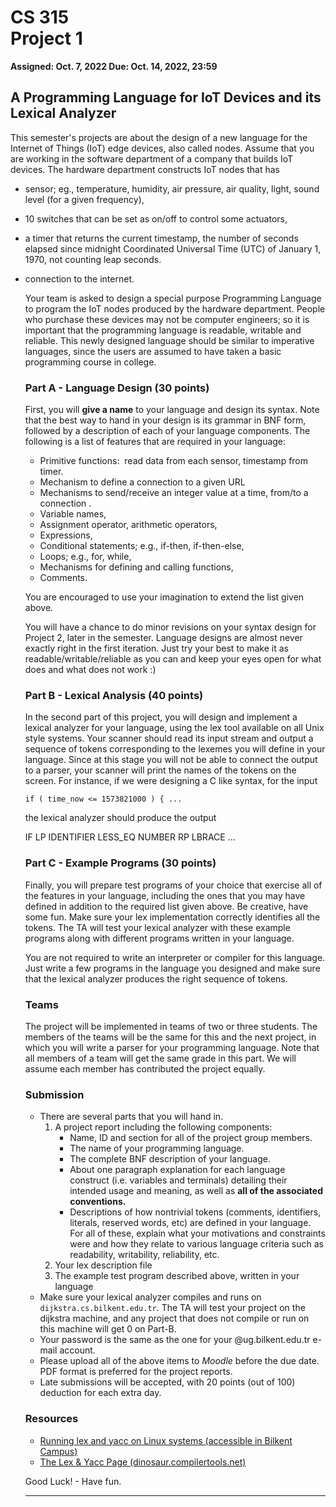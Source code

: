 # CS 315 <br> Project 1

**Assigned: Oct. 7, 2022
Due: Oct. 14, 2022, 23:59**

## A Programming Language for IoT Devices and its Lexical Analyzer

This semester's projects are about the design of a new language for the Internet of Things (IoT) edge devices, also called nodes. Assume that you are working in the software department of a company that builds IoT devices. The hardware department constructs IoT nodes that has

*   sensor; eg., temperature, humidity, air pressure, air quality, light, sound level (for a given frequency),
*   10 switches that can be set as on/off to control some actuators,
*   a timer that returns the current timestamp, the number of seconds elapsed since midnight Coordinated Universal Time (UTC) of January 1, 1970, not counting leap seconds.
*   connection to the internet.

    Your team is asked to design a special purpose Programming Language to program the IoT nodes produced by the hardware department. People who purchase these devices may not be computer engineers; so it is important that the programming language is readable, writable and reliable. This newly designed language should be similar to imperative languages, since the users are assumed to have taken a basic programming course in college.

    ### Part A - Language Design (30 points)

    First, you will **give a name** to your language and design its syntax. Note that the best way to hand in your design is its grammar in BNF form, followed by a description of each of your language components. The following is a list of features that are required in your language:

    *   Primitive functions:  read data from each sensor, timestamp from timer.
    *   Mechanism to define a connection to a given URL
    *   Mechanisms to send/receive an integer value at a time, from/to a connection .
    *   Variable names,
    *   Assignment operator, arithmetic operators,
    *   Expressions,
    *   Conditional statements; e.g., if-then, if-then-else,
    *   Loops; e.g., for, while,
    *   Mechanisms for defining and calling functions,
    *   Comments.

    You are encouraged to use your imagination to extend the list given above.

    You will have a chance to do minor revisions on your syntax design for Project 2, later in the semester. Language designs are almost never exactly right in the first iteration. Just try your best to make it as readable/writable/reliable as you can and keep your eyes open for what does and what does not work :)

    ### Part B - Lexical Analysis (40 points)

    In the second part of this project, you will design and implement a lexical analyzer for your language, using the lex tool available on all Unix style systems. Your scanner should read its input stream and output a sequence of tokens corresponding to the lexemes you will define in your language. Since at this stage you will not be able to connect the output to a parser, your scanner will print the names of the tokens on the screen. For instance, if we were designing a C like syntax, for the input

    `if ( time_now <= 1573821000 ) { ...`

    the lexical analyzer should produce the output

    IF LP IDENTIFIER LESS\_EQ NUMBER RP LBRACE ...

    ### Part C - Example Programs (30 points)

    Finally, you will prepare test programs of your choice that exercise all of the features in your language, including the ones that you may have defined in addition to the required list given above. Be creative, have some fun. Make sure your lex implementation correctly identifies all the tokens. The TA will test your lexical analyzer with these example programs along with different programs written in your language.

    You are not required to write an interpreter or compiler for this language. Just write a few programs in the language you designed and make sure that the lexical analyzer produces the right sequence of tokens.

    ### Teams

    The project will be implemented in teams of two or three students. The members of the teams will be the same for this and the next project, in which you will write a parser for your programming language. Note that all members of a team will get the same grade in this part. We will assume each member has contributed the project equally.

    ### Submission

    *   There are several parts that you will hand in.
        1.  A project report including the following components:
            *   Name, ID and section for all of the project group members.
            *   The name of your programming language.
            *   The complete BNF description of your language.
            *   About one paragraph explanation for each language construct (i.e. variables and terminals) detailing their intended usage and meaning, as well as **all of the associated conventions.**
            *   Descriptions of how nontrivial tokens (comments, identifiers, literals, reserved words, etc) are defined in your language. For all of these, explain what your motivations and constraints were and how they relate to various language criteria such as readability, writability, reliability, etc.
        2.  Your lex description file
        3.  The example test program described above, written in your language
    *   Make sure your lexical analyzer compiles and runs on `dijkstra.cs.bilkent.edu.tr`. The TA will test your project on the dijkstra machine, and any project that does not compile or run on this machine will get 0 on Part-B.
    *   Your password is the same as the one for your @ug.bilkent.edu.tr e-mail account.
    *   Please upload all of the above items to _Moodle_ before the due date. PDF format is preferred for the project reports.
    *   Late submissions will be accepted, with 20 points (out of 100) deduction for each extra day.

    ### Resources

    *   [Running lex and yacc on Linux systems (accessible in Bilkent Campus)](http://www.cs.bilkent.edu.tr/~guvenir/courses/CS315/lex-yacc/linux.html)
    *   [The Lex & Yacc Page (dinosaur.compilertools.net)](http://dinosaur.compilertools.net/)

    Good Luck! - Have fun.

    * * *
